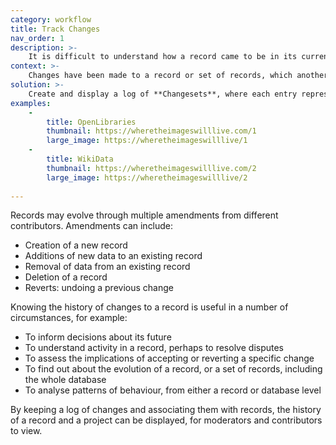 ```yaml
---
category: workflow
title: Track Changes
nav_order: 1
description: >-
    It is difficult to understand how a record came to be in its current or previous state.
context: >-
    Changes have been made to a record or set of records, which another contributor or user would like to understand.
solution: >-
    Create and display a log of **Changesets**, where each entry represents an amendment to a record.
examples:
    -
        title: OpenLibraries
        thumbnail: https://wheretheimageswilllive.com/1
        large_image: https://wheretheimageswilllive/1
    -
        title: WikiData
        thumbnail: https://wheretheimageswilllive.com/2
        large_image: https://wheretheimageswilllive/2
    
---
```


Records may evolve through multiple amendments from different contributors.  Amendments can include:

* Creation of a new record
* Additions of new data to an existing record
* Removal of data from an existing record
* Deletion of a record
* Reverts: undoing a previous change

Knowing the history of changes to a record is useful in a number of circumstances, for example:

* To inform decisions about its future
* To understand activity in a record, perhaps to resolve disputes
* To assess the implications of accepting or reverting a specific change
* To find out about the evolution of a record, or a set of records, including the whole database
* To analyse patterns of behaviour, from either a record or database level

By keeping a log of changes and associating them with records, the history of a record and a project can be displayed, for moderators and contributors to view.
